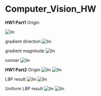 # Computer_Vision_HW
**HW1 Part1**
Origin

![lin](https://github.com/ninetailskim/Computer_Vision_HW/blob/master/images/HW1/1/J4Poro.png?raw=true)

gradient direction
![lin](https://github.com/ninetailskim/Computer_Vision_HW/blob/master/images/HW1/1/picture/Part1Bkernel3.png?raw=true)

gradient magnitude
![lin](https://github.com/ninetailskim/Computer_Vision_HW/blob/master/images/HW1/1/picture/Part1Bkernel3M.png?raw=true)

conner
![lin](https://github.com/ninetailskim/Computer_Vision_HW/blob/master/images/HW1/1/picture/k3s3.png?raw=true)

**HW1 Part2**
Origin
![lin](https://github.com/ninetailskim/Computer_Vision_HW/blob/master/HW1/2/gasolFace.png?raw=true)
![lin](https://github.com/ninetailskim/Computer_Vision_HW/blob/master/HW1/2/kobeFace.png?raw=true)

LBP result
![lin](https://github.com/ninetailskim/Computer_Vision_HW/blob/master/images/HW1/2/picture/gasolLBP.png?raw=true)
![lin](https://github.com/ninetailskim/Computer_Vision_HW/blob/master/images/HW1/2/picture/kobeLBP.png?raw=true)


Uniform LBP result
![lin](https://github.com/ninetailskim/Computer_Vision_HW/blob/master/images/HW1/2/picture/gasolULBP.png?raw=true)
![lin](https://github.com/ninetailskim/Computer_Vision_HW/blob/master/images/HW1/2/picture/kobeULBP.png?raw=true)
